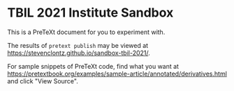 # TBIL 2021 Institute Sandbox

This is a PreTeXt document for you to experiment with.

The results of `pretext publish` may be viewed at <https://stevenclontz.github.io/sandbox-tbil-2021/>.

For sample snippets of PreTeXt code, find what you want at
<https://pretextbook.org/examples/sample-article/annotated/derivatives.html> and
click "View Source".
